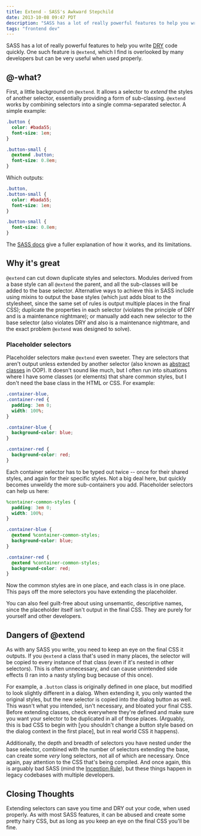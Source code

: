 ```yaml
---
title: Extend - SASS's Awkward Stepchild
date: 2013-10-08 09:47 PDT
description: "SASS has a lot of really powerful features to help you write DRY code quickly. One such feature is `@extend`, which I find is overlooked by many developers but can be very useful when used properly."
tags: "frontend dev"
---
```


SASS has a lot of really powerful features to help you write [DRY](http://en.wikipedia.org/wiki/Don't_repeat_yourself) code quickly. One such feature is `@extend`, which I find is overlooked by many developers but can be very useful when used properly.

## @-what?

First, a little background on `@extend`. It allows a selector to _extend_ the styles of another selector, essentially providing a form of sub-classing. `@extend` works by combining selectors into a single comma-separated selector. A simple example:

```scss
.button {
  color: #bada55;
  font-size: 1em;
}

.button-small {
  @extend .button;
  font-size: 0.8em;
}
```

Which outputs:

```css
.button,
.button-small {
  color: #bada55;
  font-size: 1em;
}

.button-small {
  font-size: 0.8em;
}
```

The [SASS docs](http://sass-lang.com/docs/yardoc/file.SASS_REFERENCE.html#extend) give a fuller explanation of how it works, and its limitations.

## Why it's great

`@extend` can cut down duplicate styles and selectors. Modules derived from a base style can all `@extend` the parent, and all the sub-classes will be added to the base selector. Alternative ways to achieve this in SASS include using mixins to output the base styles (which just adds bloat to the stylesheet, since the same set of rules is output multiple places in the final CSS); duplicate the properties in each selector (violates the principle of DRY and is a maintenance nightmare); or manually add each new selector to the base selector (also violates DRY and also is a maintenance nightmare, and the exact problem `@extend` was designed to solve).

### Placeholder selectors

Placeholder selectors make `@extend` even sweeter. They are selectors that aren't output unless extended by another selector (also known as [abstract classes](http://en.wikipedia.org/wiki/Abstract_type) in OOP). It doesn't sound like much, but I often run into situations where I have some classes (or elements) that share common styles, but I don't need the base class in the HTML or CSS. For example:

```scss
.container-blue,
.container-red {
  padding: 3em 0;
  width: 100%;
}

.container-blue {
  background-color: blue;
}

.container-red {
  background-color: red;
}
```

Each container selector has to be typed out twice -- once for their shared styles, and again for their specific styles. Not a big deal here, but quickly becomes unweildy the more sub-containers you add. Placeholder selectors can help us here:

```scss
%container-common-styles {
  padding: 3em 0;
  width: 100%;
}

.container-blue {
  @extend %container-common-styles;
  background-color: blue;
}

.container-red {
  @extend %container-common-styles;
  background-color: red;
}
```

Now the common styles are in one place, and each class is in one place. This pays off the more selectors you have extending the placeholder.

You can also feel guilt-free about using unsemantic, descriptive names, since the placeholder itself isn't output in the final CSS. They are purely for yourself and other developers.

## Dangers of @extend

As with any SASS you write, you need to keep an eye on the final CSS it outputs. If you `@extend` a class that's used in many places, the selector will be copied to every instance of that class (even if it's nested in other selectors). This is often unnecessary, and can cause unintended side effects (I ran into a nasty styling bug because of this once).

For example, a `.button` class is originally defined in one place, but modified to look slightly different in a dialog. When extending it, you only wanted the original styles, but the new selector is copied into the dialog button as well. This wasn't what you intended, isn't necessary, and bloated your final CSS. Before extending classes, check everywhere they're defined and make sure you want your selector to be duplicated in all of those places. (Arguably, this is bad CSS to begin with [you shouldn't change a button style based on the dialog context in the first place], but in real world CSS it happens).

Additionally, the depth and breadth of selectors you have nested under the base selector, combined with the number of selectors extending the base, can create some _very_ long selectors, not all of which are necessary. Once again, pay attention to the CSS that's being compiled. And once again, this is arguably bad SASS (mind the [Inception Rule](http://thesassway.com/beginner/the-inception-rule)), but these things happen in legacy codebases with multiple developers.

## Closing Thoughts

Extending selectors can save you time and DRY out your code, when used properly. As with most SASS features, it can be abused and create some pretty hairy CSS, but as long as you keep an eye on the final CSS you'll be fine.
